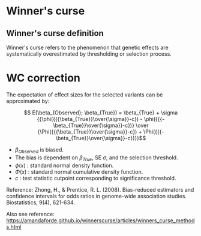 
# Winner's curse

## Winner's curse definition

Winner's curse refers to the phenomenon that genetic effects are systematically overestimated by thresholding or selection process. 

# WC correction

The expectation of effect sizes for the selected variants can be approximated by: 

$$ E(\beta_{Observed}; \beta_{True}) = \beta_{True} + \sigma {{\phi({{{\beta_{True}}\over{\sigma}}-c}) - \phi({{{-\beta_{True}}\over{\sigma}}-c})} \over {\Phi({{{\beta_{True}}\over{\sigma}}-c}) + \Phi({{{-\beta_{True}}\over{\sigma}}-c})}}$$

- $\beta_{Observed}$ is biased. 
- The bias is dependent on $\beta_{True}$, SE $\sigma$, and the selection threshold.
- $\phi(x)$ : standard normal density function.
- $\Phi(x)$ : standard normal cumulative density function.
- $c$ :  test statistic cutpoint corresponding to significance threshold.

Reference: Zhong, H., & Prentice, R. L. (2008). Bias-reduced estimators and confidence intervals for odds ratios in genome-wide association studies. Biostatistics, 9(4), 621-634.

Also see reference: https://amandaforde.github.io/winnerscurse/articles/winners_curse_methods.html